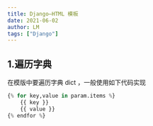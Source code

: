 ```yaml
---
title: Django—HTML 模板
date: 2021-06-02
author: LM
tags: ["Django"]
---
```


## 1.遍历字典

在模版中要遍历字典 dict ，一般使用如下代码实现

```python
{% for key,value in param.items %} 
    {{ key }}
    {{ value }}
{% endfor %}
```

